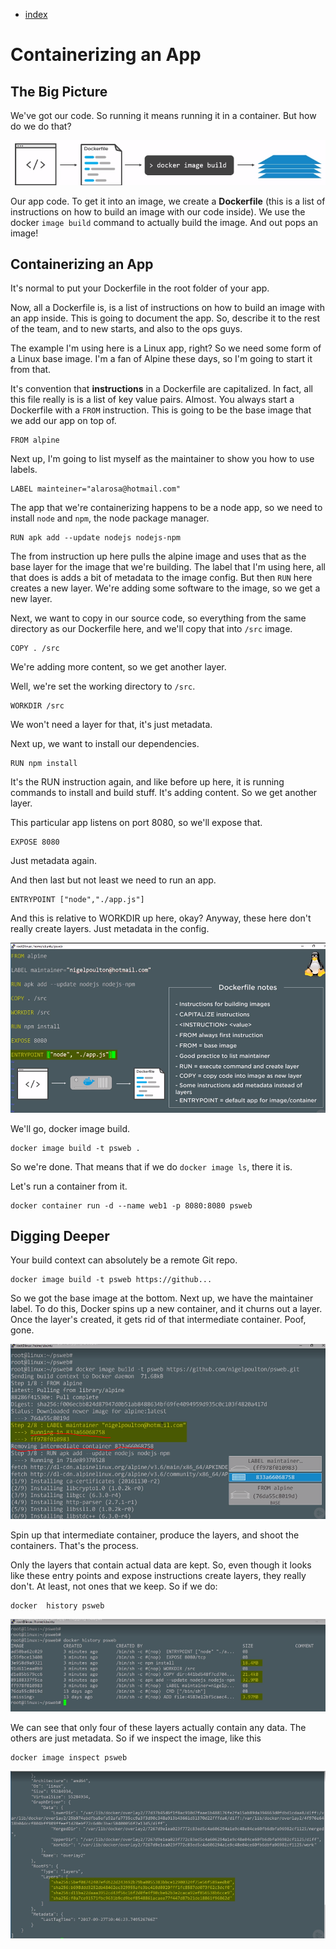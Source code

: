- [index](https://github.com/KiraDiShira/Docker/blob/master/README.md#docker)

# Containerizing an App

## The Big Picture

We've got our code. So running it means running it in a container. But how do we do that?

<img src="https://github.com/KiraDiShira/Docker/blob/master/ContainerizingAnApp/Images/caa1.PNG" />

Our app code. To get it into an image, we create a **Dockerfile** (this is a list of instructions on how to build an image with our code inside). We use the docker `image build` command to actually build the image. And out pops an image!

## Containerizing an App

It's normal to put your Dockerfile in the root folder of your app.

Now, all a Dockerfile is, is a list of instructions on how to build an image with an app inside. This is going to document the app. So, describe it to the rest of the team, and to new starts, and also to the ops guys.

The example I'm using here is a Linux app, right? So we need some form of a Linux base image. I'm a fan of Alpine these days, so I'm going to start it from that.

It's convention that **instructions** in a Dockerfile are capitalized. In fact, all this file really is is a list of key value pairs. Almost. You always start a Dockerfile with a `FROM` instruction. This is going to be the base image that we add our app on top of.

```
FROM alpine
```

Next up, I'm going to list myself as the maintainer to show you how to use labels. 

```
LABEL mainteiner="alarosa@hotmail.com"
```

The app that we're containerizing happens to be a node app, so we need to install `node` and `npm`, the node package manager. 

```
RUN apk add --update nodejs nodejs-npm
```

The from instruction up here pulls the alpine image and uses that as the base layer for the image that we're building. The label that I'm using here, all that does is adds a bit of metadata to the image config. But then `RUN` here creates a new layer. We're adding some software to the image, so we get a new layer.

Next, we want to copy in our source code, so everything from the same directory as our Dockerfile here, and we'll copy that into `/src` image. 

```
COPY . /src
```

We're adding more content, so we get another layer. 

Well, we're set the working directory to `/src`.

```
WORKDIR /src
```

We won't need a layer for that, it's just metadata.

Next up, we want to install our dependencies. 

```
RUN npm install
```

It's the RUN instruction again, and like before up here, it is running commands to install and build stuff. It's adding content. So we get another layer. 

This particular app listens on port 8080, so we'll expose that.

```
EXPOSE 8080
```

Just metadata again. 

And then last but not least we need to run an app. 

```
ENTRYPOINT ["node","./app.js"]
```

And this is relative to WORKDIR up here, okay? Anyway, these here don't really create layers. Just metadata in the config. 

<img src="https://github.com/KiraDiShira/Docker/blob/master/ContainerizingAnApp/Images/caa2.PNG" />

We'll go, docker image build. 

```
docker image build -t psweb .
```

So we're done. That means that if we do `docker image ls`, there it is.

Let's run a container from it. 

```
docker container run -d --name web1 -p 8080:8080 psweb
```

## Digging Deeper

Your build context can absolutely be a remote Git repo.

```
docker image build -t psweb https://github...
```

So we got the base image at the bottom. Next up, we have the maintainer label. To do this, Docker spins up a new container, and it churns out a layer. Once the layer's created, it gets rid of that intermediate container. Poof, gone.

<img src="https://github.com/KiraDiShira/Docker/blob/master/ContainerizingAnApp/Images/caa3.PNG" />

Spin up that intermediate container, produce the layers, and shoot the containers. That's the process. 

Only the layers that contain actual data are kept. So, even though it looks like these entry points and expose instructions create layers, they really don't. At least, not ones that we keep. So if we do:

```
docker  history psweb
```

<img src="https://github.com/KiraDiShira/Docker/blob/master/ContainerizingAnApp/Images/caa4.PNG" />
 
We can see that only four of these layers actually contain any data. The others are just metadata. So if we inspect the image, like this

```
docker image inspect psweb
```

<img src="https://github.com/KiraDiShira/Docker/blob/master/ContainerizingAnApp/Images/caa5.PNG" />
